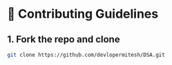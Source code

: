 # 🤝 Contributing Guidelines

## 1. Fork the repo and clone
```bash
git clone https://github.com/devlopermitesh/DSA.git
